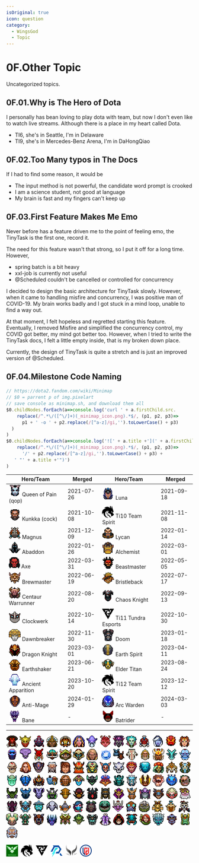 ```yaml
---
isOriginal: true
icon: question
category:
  - WingsGod
  - Topic
---
```


# 0F.Other Topic

Uncategorized topics.

## 0F.01.Why is The Hero of Dota

I personally has bean loving to play dota with team, but now I don't even like to watch live streams.
Although there is a place in my heart called Dota.

* TI6, she's in Seattle, I'm in Delaware
* TI9, she's in Mercedes-Benz Arena, I'm in DaHongQiao

## 0F.02.Too Many typos in The Docs

If I had to find some reason, it would be

* The input method is not powerful, the candidate word prompt is crooked
* I am a science student, not good at language
* My brain is fast and my fingers can't keep up

## 0F.03.First Feature Makes Me Emo

Never before has a feature driven me to the point of feeling emo, the TinyTask is the first one, record it.

The need for this feature wasn't that strong, so I put it off for a long time. However,

* spring batch is a bit heavy
* xxl-job is currently not useful
* @Scheduled couldn't be cancelled or controlled for concurrency

I decided to design the basic architecture for TinyTask slowly. However, when it came to handling misfire and concurrency,
I was positive man of COVID-19. My brain works badly and I got stuck in a mind loop, unable to find a way out.

At that moment, I felt hopeless and regretted starting this feature. Eventually, I removed Misfire and
simplified the concurrency control, my COVID got better, my mind got better too.
However, when I tried to write the TinyTask docs, I felt a little empty inside, that is my broken down place.

Currently, the design of TinyTask is quite a stretch and is just an improved version of @Scheduled.

## 0F.04.Milestone Code Naming

```js
// https://dota2.fandom.com/wiki/Minimap
// $0 = parrent p of img.pixelart
// save console as minimap.sh, and download them all
$0.childNodes.forEach(a=>console.log('curl ' + a.firstChild.src.
    replace(/^.*\/([^\/]+)(_minimap_icon.png).*$/, (p1, p2, p3)=>
      p1 + ' -o ' + p2.replace(/[^a-z]/gi,'').toLowerCase() + p3)
  )
)
$0.childNodes.forEach(a=>console.log('![' + a.title +'](' + a.firstChild.src.
    replace(/^.*\/([^\/]+)(_minimap_icon.png).*$/, (p1, p2, p3)=>
      '/' + p2.replace(/[^a-z]/gi,'').toLowerCase() + p3) +
   ' "' + a.title +'")')
)
```

<!-- markdownlint-disable MD013 -->
| Hero/Team | Merged | Hero/Team | Merged |
| --------- | ------ | --------- | ------ |
| ![Queen of Pain](/queenofpain_minimap_icon.png) Queen of Pain (qop) | 2021-07-26 | ![Luna](/luna_minimap_icon.png) Luna | 2021-09-18 |
| ![Kunkka](/kunkka_minimap_icon.png) Kunkka (cock) | 2021-10-08 | ![Ti10](/team_spirit.png) Ti10 Team Spirit | 2021-11-08 |
| ![Magnus](/magnus_minimap_icon.png) Magnus | 2021-12-09 | ![Lycan](/lycan_minimap_icon.png) Lycan | 2022-01-14 |
| ![Abaddon](/abaddon_minimap_icon.png) Abaddon | 2022-01-26 | ![Alchemist](/alchemist_minimap_icon.png) Alchemist | 2022-03-01 |
| ![Axe](/axe_minimap_icon.png) Axe | 2022-03-31 | ![Beastmaster](/beastmaster_minimap_icon.png) Beastmaster | 2022-05-05 |
| ![Brewmaster](/brewmaster_minimap_icon.png) Brewmaster | 2022-06-19 | ![Bristleback](/bristleback_minimap_icon.png) Bristleback | 2022-07-17 |
| ![Centaur Warrunner](/centaurwarrunner_minimap_icon.png) Centaur Warrunner | 2022-08-20 | ![Chaos Knight](/chaosknight_minimap_icon.png) Chaos Knight | 2022-09-13 |
| ![Clockwerk](/clockwerk_minimap_icon.png) Clockwerk | 2022-10-14 | ![Ti11](/team_tundra.png) Ti11 Tundra Esports | 2022-10-30 |
| ![Dawnbreaker](/dawnbreaker_minimap_icon.png) Dawnbreaker | 2022-11-30 | ![Doom](/doom_minimap_icon.png) Doom | 2023-01-18 |
| ![Dragon Knight](/dragonknight_minimap_icon.png) Dragon Knight | 2023-03-01 | ![Earth Spirit](/earthspirit_minimap_icon.png) Earth Spirit | 2023-04-11 |
| ![Earthshaker](/earthshaker_minimap_icon.png) Earthshaker | 2023-06-21 | ![Elder Titan](/eldertitan_minimap_icon.png) Elder Titan | 2023-08-24 |
| ![Ancient Apparition](/ancientapparition_minimap_icon.png) Ancient Apparition | 2023-10-20 | ![Ti12](/team_spirit.png) Ti12 Team Spirit | 2023-12-12 |
| ![Anti-Mage](/antimage_minimap_icon.png) Anti-Mage | 2024-01-29 | ![Arc Warden](/arcwarden_minimap_icon.png) Arc Warden | 2024-03-03 |
| ![Bane](/bane_minimap_icon.png "Bane") Bane | - | ![Batrider](/batrider_minimap_icon.png "Batrider") Batrider | - |

---

![Bloodseeker](/bloodseeker_minimap_icon.png "Bloodseeker")
![Bounty Hunter](/bountyhunter_minimap_icon.png "Bounty Hunter")
![Broodmother](/broodmother_minimap_icon.png "Broodmother")
![Chen](/chen_minimap_icon.png "Chen")
![Clinkz](/clinkz_minimap_icon.png "Clinkz")
![Crystal Maiden](/crystalmaiden_minimap_icon.png "Crystal Maiden")
![Dark Seer](/darkseer_minimap_icon.png "Dark Seer")
![Dark Willow](/darkwillow_minimap_icon.png "Dark Willow")
![Dazzle](/dazzle_minimap_icon.png "Dazzle")
![Death Prophet](/deathprophet_minimap_icon.png "Death Prophet")
![Disruptor](/disruptor_minimap_icon.png "Disruptor")
![Drow Ranger](/drowranger_minimap_icon.png "Drow Ranger")
![Ember Spirit](/emberspirit_minimap_icon.png "Ember Spirit")
![Enchantress](/enchantress_minimap_icon.png "Enchantress")
![Enigma](/enigma_minimap_icon.png "Enigma")
![Faceless Void](/facelessvoid_minimap_icon.png "Faceless Void")
![Grimstroke](/grimstroke_minimap_icon.png "Grimstroke")
![Gyrocopter](/gyrocopter_minimap_icon.png "Gyrocopter")
![Hoodwink](/hoodwink_minimap_icon.png "Hoodwink")
![Huskar](/huskar_minimap_icon.png "Huskar")
![Invoker](/invoker_minimap_icon.png "Invoker")
![Io](/io_minimap_icon.png "Io")
![Jakiro](/jakiro_minimap_icon.png "Jakiro")
![Juggernaut](/juggernaut_minimap_icon.png "Juggernaut")
![Keeper of the Light](/keeperofthelight_minimap_icon.png "Keeper of the Light")
![Legion Commander](/legioncommander_minimap_icon.png "Legion Commander")
![Leshrac](/leshrac_minimap_icon.png "Leshrac")
![Lich](/lich_minimap_icon.png "Lich")
![Lifestealer](/lifestealer_minimap_icon.png "Lifestealer")
![Lina](/lina_minimap_icon.png "Lina")
![Lion](/lion_minimap_icon.png "Lion")
![Lone Druid](/lonedruid_minimap_icon.png "Lone Druid")
![Marci](/marci_minimap_icon.png "Marci")
![Mars](/mars_minimap_icon.png "Mars")
![Medusa](/medusa_minimap_icon.png "Medusa")
![Meepo](/meepo_minimap_icon.png "Meepo")
![Mirana](/mirana_minimap_icon.png "Mirana")
![Monkey King](/monkeyking_minimap_icon.png "Monkey King")
![Morphling](/morphling_minimap_icon.png "Morphling")
![Muerta](/muerta_minimap_icon.png "Muerta")
![Naga Siren](/nagasiren_minimap_icon.png "Naga Siren")
![Nature's Prophet](/naturesprophet_minimap_icon.png "Nature's Prophet")
![Necrophos](/necrophos_minimap_icon.png "Necrophos")
![Night Stalker](/nightstalker_minimap_icon.png "Night Stalker")
![Nyx Assassin](/nyxassassin_minimap_icon.png "Nyx Assassin")
![Ogre Magi](/ogremagi_minimap_icon.png "Ogre Magi")
![Omniknight](/omniknight_minimap_icon.png "Omniknight")
![Oracle](/oracle_minimap_icon.png "Oracle")
![Outworld Destroyer](/outworlddestroyer_minimap_icon.png "Outworld Destroyer")
![Pangolier](/pangolier_minimap_icon.png "Pangolier")
![Phantom Assassin](/phantomassassin_minimap_icon.png "Phantom Assassin")
![Phantom Lancer](/phantomlancer_minimap_icon.png "Phantom Lancer")
![Phoenix](/phoenix_minimap_icon.png "Phoenix")
![Primal Beast](/primalbeast_minimap_icon.png "Primal Beast")
![Puck](/puck_minimap_icon.png "Puck")
![Pudge](/pudge_minimap_icon.png "Pudge")
![Pugna](/pugna_minimap_icon.png "Pugna")
![Razor](/razor_minimap_icon.png "Razor")
![Riki](/riki_minimap_icon.png "Riki")
![Rubick](/rubick_minimap_icon.png "Rubick")
![Sand King](/sandking_minimap_icon.png "Sand King")
![Shadow Demon](/shadowdemon_minimap_icon.png "Shadow Demon")
![Shadow Fiend](/shadowfiend_minimap_icon.png "Shadow Fiend")
![Shadow Shaman](/shadowshaman_minimap_icon.png "Shadow Shaman")
![Silencer](/silencer_minimap_icon.png "Silencer")
![Skywrath Mage](/skywrathmage_minimap_icon.png "Skywrath Mage")
![Slardar](/slardar_minimap_icon.png "Slardar")
![Slark](/slark_minimap_icon.png "Slark")
![Snapfire](/snapfire_minimap_icon.png "Snapfire")
![Sniper](/sniper_minimap_icon.png "Sniper")
![Spectre](/spectre_minimap_icon.png "Spectre")
![Spirit Breaker](/spiritbreaker_minimap_icon.png "Spirit Breaker")
![Storm Spirit](/stormspirit_minimap_icon.png "Storm Spirit")
![Sven](/sven_minimap_icon.png "Sven")
![Techies](/techies_minimap_icon.png "Techies")
![Templar Assassin](/templarassassin_minimap_icon.png "Templar Assassin")
![Terrorblade](/terrorblade_minimap_icon.png "Terrorblade")
![Tidehunter](/tidehunter_minimap_icon.png "Tidehunter")
![Timbersaw](/timbersaw_minimap_icon.png "Timbersaw")
![Tinker](/tinker_minimap_icon.png "Tinker")
![Tiny](/tiny_minimap_icon.png "Tiny")
![Treant Protector](/treantprotector_minimap_icon.png "Treant Protector")
![Troll Warlord](/trollwarlord_minimap_icon.png "Troll Warlord")
![Tusk](/tusk_minimap_icon.png "Tusk")
![Underlord](/underlord_minimap_icon.png "Underlord")
![Undying](/undying_minimap_icon.png "Undying")
![Ursa](/ursa_minimap_icon.png "Ursa")
![Vengeful Spirit](/vengefulspirit_minimap_icon.png "Vengeful Spirit")
![Venomancer](/venomancer_minimap_icon.png "Venomancer")
![Viper](/viper_minimap_icon.png "Viper")
![Visage](/visage_minimap_icon.png "Visage")
![Void Spirit](/voidspirit_minimap_icon.png "Void Spirit")
![Warlock](/warlock_minimap_icon.png "Warlock")
![Weaver](/weaver_minimap_icon.png "Weaver")
![Windranger](/windranger_minimap_icon.png "Windranger")
![Winter Wyvern](/winterwyvern_minimap_icon.png "Winter Wyvern")
![Witch Doctor](/witchdoctor_minimap_icon.png "Witch Doctor")
![Wraith King](/wraithking_minimap_icon.png "Wraith King")
![Zeus](/zeus_minimap_icon.png "Zeus")

![Wings Gaming](/team_wings.png "Wings Gaming")&nbsp;
![Team Spirit](/team_spirit.png "Team Spirit")&nbsp;
![Tundra Esports](/team_tundra.png "Tundra Esports")&nbsp;
![Azure Ray](/team_ar.png "Azure Ray")&nbsp;
![Xtreme Gaming](/team_xg.png "Xtreme Gaming")&nbsp;
![LGD Gaming](/team_lgd.png "LGD Gaming")&nbsp;
